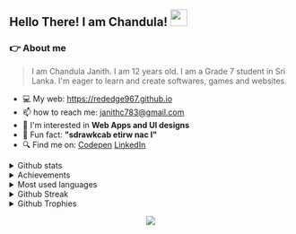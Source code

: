 ## Hello There! I am Chandula! <img src="https://raw.githubusercontent.com/MartinHeinz/MartinHeinz/master/wave.gif" height="30" width="30">

### 👉 About me
> I am Chandula Janith. I am 12 years old. I am a Grade 7 student in Sri Lanka. I'm eager to learn and create softwares, games and websites.
- :computer: My web: https://rededge967.github.io
- :mailbox: how to reach me: janithc783@gmail.com
- :star_struck: I'm interested in **Web Apps and UI designs**
- :rofl: Fun fact: **"sdrawkcab etirw nac I"**
- :mag: Find me on: [Codepen](https://codepen.io/RedEdge967) [LinkedIn](https://www.linkedin.com/in/chandula-janith-5529b7223/)

<details>
    <summary>Github stats</summary>
    <br>
    <img src="https://github-readme-stats.vercel.app/api?username=RedEdge967&show_icons=true&theme=radical">
</details>
<details>
    <summary>Achievements</summary>
    <br>
    <img src="https://metrics.lecoq.io/RedEdge967?template=classic&base.header=0&base.activity=0&base.community=0&base.repositories=0&base.metadata=0&achievements=1&achievements.threshold=C&achievements.secrets=true&achievements.display=compact&achievements.limit=0&config.timezone=Asia%2FColombo">
</details>
<details>
    <summary>Most used languages</summary>
    <br>
    <img src="https://github-readme-stats.vercel.app/api/top-langs/?username=RedEdge967&layout=compact&theme=radical">
</details>
<details>
     <summary>Github Streak</summary>
     <br>
     <img src="https://github-readme-streak-stats.herokuapp.com/?user=RedEdge967&theme=radical">
</details>
<details>
     <summary>Github Trophies</summary>
     <br>
     <img src="https://github-profile-trophy.vercel.app/?username=RedEdge967&theme=radical">
</details>

<p align="center">
  <img src="https://komarev.com/ghpvc/?username=RedEdge967&color=dc143c" align="center"/>
</p>

